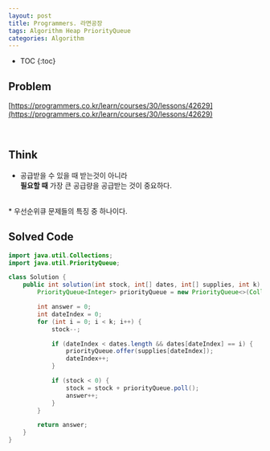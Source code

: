 ```yaml
---
layout: post
title: Programmers. 라면공장
tags: Algorithm Heap PriorityQueue
categories: Algorithm
---
```


* TOC
{:toc}

## Problem  
[https://programmers.co.kr/learn/courses/30/lessons/42629](https://programmers.co.kr/learn/courses/30/lessons/42629)  

<!--more-->
  
<br>  

## Think  
* 공급받을 수 있을 때 받는것이 아니라<br>
**필요할 때** 가장 큰 공급량을 공급받는 것이 중요하다.  
<br>
* 우선순위큐 문제들의 특징 중 하나이다.

<br>  

## Solved Code  

```java
import java.util.Collections;
import java.util.PriorityQueue;

class Solution {
    public int solution(int stock, int[] dates, int[] supplies, int k) {
        PriorityQueue<Integer> priorityQueue = new PriorityQueue<>(Collections.reverseOrder());

        int answer = 0;
        int dateIndex = 0;
        for (int i = 0; i < k; i++) {
            stock--;

            if (dateIndex < dates.length && dates[dateIndex] == i) {
                priorityQueue.offer(supplies[dateIndex]);
                dateIndex++;
            }

            if (stock < 0) {
                stock = stock + priorityQueue.poll();
                answer++;
            }
        }

        return answer;
    }
}
```  